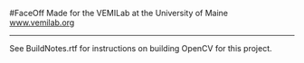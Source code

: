 #FaceOff
Made for the VEMILab at the University of Maine
www.vemilab.org

-------------------------------------------------


See BuildNotes.rtf for instructions on building OpenCV for this project.